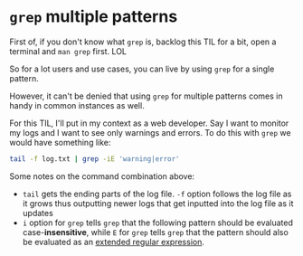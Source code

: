 # `grep` multiple patterns

First of, if you don't know what `grep` is, backlog this TIL for a bit, open a terminal and `man grep` first. LOL

So for a lot users and use cases, you can live by using `grep` for a single pattern.

However, it can't be denied that using `grep` for multiple patterns comes in handy in common instances as well.

For this TIL, I'll put in my context as a web developer. Say I want to monitor my logs and I want to see only warnings and errors. To do this with `grep` we would have something like:

```sh
tail -f log.txt | grep -iE 'warning|error'
```
Some notes on the command combination above:

- `tail` gets the ending parts of the log file. `-f` option follows the log file as it grows thus outputting newer logs that get inputted into the log file as it updates
- `i` option for `grep` tells `grep` that the following pattern should be evaluated case-**insensitive**, while `E` for `grep` tells `grep` that the pattern should also be evaluated as an [extended regular expression](http://unix.stackexchange.com/questions/17949/what-is-the-difference-between-grep-egrep-and-fgrep).


